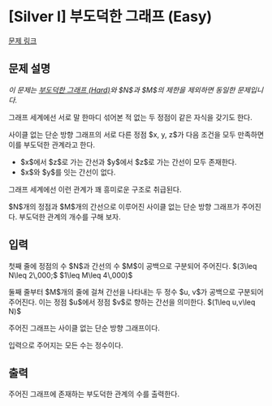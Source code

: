 # [Silver I] 부도덕한 그래프 (Easy)

[문제 링크](https://www.acmicpc.net/problem/33939) 

## 문제 설명

<p><em>이 문제는 <a href="/problem/33946">부도덕한 그래프 (Hard)</a>와 $N$과 $M$의 제한을 제외하면 동일한 문제입니다.</em></p>

<p>그래프 세계에선 서로 말 한마디 섞어본 적 없는 두 정점이 같은 자식을 갖기도 한다.</p>

<p>사이클 없는 단순 방향 그래프의 서로 다른 정점 $x, y, z$가 다음 조건을 모두 만족하면 이를 부도덕한 관계라고 한다.</p>

<ul>
	<li>$x$에서 $z$로 가는 간선과 $y$에서 $z$로 가는 간선이 모두 존재한다.</li>
	<li>$x$와 $y$를 잇는 간선이 없다.</li>
</ul>

<p>그래프 세계에선 이런 관계가 꽤 흥미로운 구조로 취급된다.</p>

<p>$N$개의 정점과 $M$개의 간선으로 이루어진 사이클 없는 단순 방향 그래프가 주어진다. 부도덕한 관계의 개수를 구해 보자.</p>

## 입력 

 <p>첫째 줄에 정점의 수 $N$과 간선의 수 $M$이 공백으로 구분되어 주어진다. $(3\leq N\leq 2\,000;$ $1\leq M\leq 4\,000)$</p>

<p>둘째 줄부터 $M$개의 줄에 걸쳐 간선을 나타내는 두 정수 $u, v$가 공백으로 구분되어 주어진다. 이는 정점 $u$에서 정점 $v$로 향하는 간선을 의미한다. $(1\leq u,v\leq N)$</p>

<p>주어진 그래프는 사이클 없는 단순 방향 그래프이다.</p>

<p>입력으로 주어지는 모든 수는 정수이다.</p>

## 출력 

 <p>주어진 그래프에 존재하는 부도덕한 관계의 수를 출력한다.</p>

